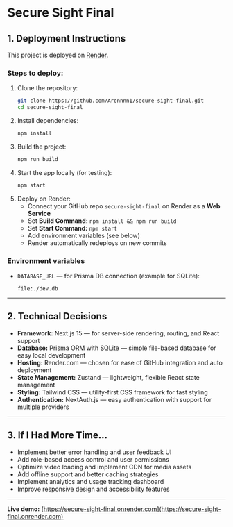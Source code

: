# Secure Sight Final

## 1. Deployment Instructions

This project is deployed on [Render](https://render.com).

### Steps to deploy:

1. Clone the repository:
    ```bash
    git clone https://github.com/Aronnnn1/secure-sight-final.git
    cd secure-sight-final
    ```
2. Install dependencies:
    ```bash
    npm install
    ```
3. Build the project:
    ```bash
    npm run build
    ```
4. Start the app locally (for testing):
    ```bash
    npm start
    ```
5. Deploy on Render:
    - Connect your GitHub repo `secure-sight-final` on Render as a **Web Service**
    - Set **Build Command:** `npm install && npm run build`
    - Set **Start Command:** `npm start`
    - Add environment variables (see below)
    - Render automatically redeploys on new commits

### Environment variables

- `DATABASE_URL` — for Prisma DB connection (example for SQLite):
    ```
    file:./dev.db
    ```
---

## 2. Technical Decisions

- **Framework:** Next.js 15 — for server-side rendering, routing, and React support  
- **Database:** Prisma ORM with SQLite — simple file-based database for easy local development  
- **Hosting:** Render.com — chosen for ease of GitHub integration and auto deployment  
- **State Management:** Zustand — lightweight, flexible React state management  
- **Styling:** Tailwind CSS — utility-first CSS framework for fast styling  
- **Authentication:** NextAuth.js — easy authentication with support for multiple providers  

---

## 3. If I Had More Time…

- Implement better error handling and user feedback UI  
- Add role-based access control and user permissions  
- Optimize video loading and implement CDN for media assets  
- Add offline support and better caching strategies  
- Implement analytics and usage tracking dashboard  
- Improve responsive design and accessibility features  

---

**Live demo:** [https://secure-sight-final.onrender.com](https://secure-sight-final.onrender.com)
